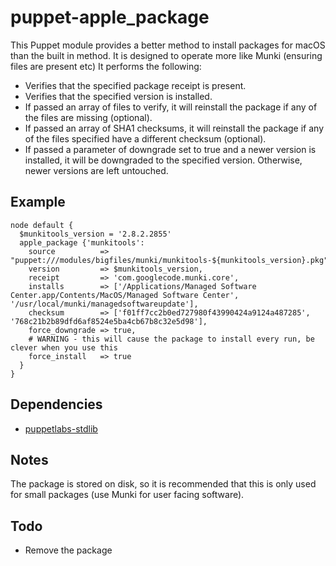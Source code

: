 # puppet-apple_package

This Puppet module provides a better method to install packages for macOS than the built in method. It is designed to operate more like Munki (ensuring files are present etc) It performs the following:

* Verifies that the specified package receipt is present.
* Verifies that the specified version is installed.
* If passed an array of files to verify, it will reinstall the package if any of the files are missing (optional).
* If passed an array of SHA1 checksums, it will reinstall the package if any of the files specified have a different checksum (optional).
* If passed a parameter of downgrade set to true and a newer version is installed, it will be downgraded to the specified version.  Otherwise, newer versions are left untouched.

## Example

``` puppet
node default {
  $munkitools_version = '2.8.2.2855'
  apple_package {'munkitools':
    source          => "puppet:///modules/bigfiles/munki/munkitools-${munkitools_version}.pkg",
    version         => $munkitools_version,
    receipt         => 'com.googlecode.munki.core',
    installs        => ['/Applications/Managed Software Center.app/Contents/MacOS/Managed Software Center', '/usr/local/munki/managedsoftwareupdate'],
    checksum        => ['f01ff7cc2b0ed727980f43990424a9124a487285', '768c21b2b89dfd6af8524e5ba4cb67b8c32e5d98'],
    force_downgrade => true,
    # WARNING - this will cause the package to install every run, be clever when you use this
    force_install   => true
  }
}
```

## Dependencies

* [puppetlabs-stdlib](https://github.com/puppetlabs/puppetlabs-stdlib)

## Notes

The package is stored on disk, so it is recommended that this is only used for small packages (use Munki for user facing software).

## Todo

* Remove the package
